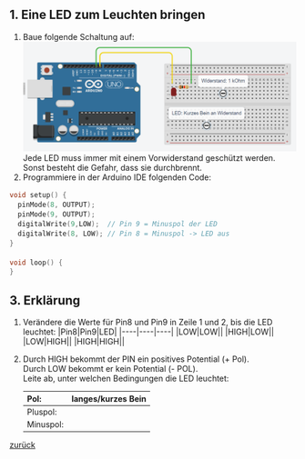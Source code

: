  <link rel="stylesheet" href="https://hi2272.github.io/StyleMD.css">


## 1. Eine LED zum Leuchten bringen
1. Baue folgende Schaltung auf:  
   ![SchaltungLED](Screenshot_4.png)  
   Jede LED muss immer mit einem Vorwiderstand geschützt werden. Sonst besteht die Gefahr, dass sie durchbrennt.
2. Programmiere in der Arduino IDE folgenden Code:
```C++
void setup() {
  pinMode(8, OUTPUT);
  pinMode(9, OUTPUT);
  digitalWrite(9,LOW);  // Pin 9 = Minuspol der LED
  digitalWrite(8, LOW); // Pin 8 = Minuspol -> LED aus  
}

void loop() {
}
```
## 3. Erklärung
1. Verändere die Werte für Pin8 und Pin9 in Zeile 1 und 2, bis die LED leuchtet:
   |Pin8|Pin9|LED|
   |----|----|----|
   |LOW|LOW||
   |HIGH|LOW||
   |LOW|HIGH||
   |HIGH|HIGH||
2. Durch HIGH bekommt der PIN ein positives Potential (+ Pol).  
     Durch LOW bekommt er kein Potential (- POL).  
   Leite ab, unter welchen Bedingungen die LED leuchtet:  

   |Pol:|langes/kurzes Bein|   
   |-----|-----|
   |Pluspol:||
   |Minuspol:||



       
[zurück](../index.html)